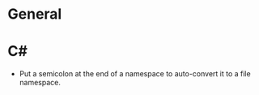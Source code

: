 # General

# C#

- Put a semicolon at the end of a namespace to auto-convert it to a file namespace.